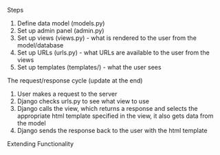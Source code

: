 Steps
1. Define data model (models.py)
2. Set up admin panel (admin.py)
3. Set up views (views.py) - what is rendered to the user from the model/database
4. Set up URLs (urls.py) - what URLs are available to the user from the views
5. Set up templates (templates/) - what the user sees

The request/response cycle (update at the end)
1. User makes a request to the server
2. Django checks urls.py to see what view to use
3. Django calls the view, which returns a response and selects the appropriate html template specified in the view, it also gets data from the model
4. Django sends the response back to the user with the html template 

Extending Functionality